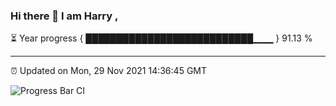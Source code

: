 ### Hi there 👋 I am Harry , 

⏳ Year progress { ███████████████████████████▁▁▁ } 91.13 %

---

⏰ Updated on Mon, 29 Nov 2021 14:36:45 GMT

![Progress Bar CI](https://github.com/duykhang68/duykhang68/workflows/Progress%20Bar%20CI/badge.svg)
